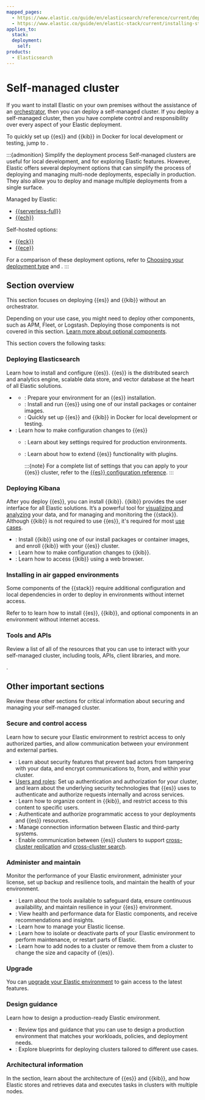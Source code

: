 ```yaml
---
mapped_pages:
  - https://www.elastic.co/guide/en/elasticsearch/reference/current/dependencies-versions.html
  - https://www.elastic.co/guide/en/elastic-stack/current/installing-stack-demo-self.html
applies_to:
  stack:
  deployment:
    self:
products:
  - Elasticsearch
---
```


# Self-managed cluster

If you want to install Elastic on your own premises without the assistance of an [orchestrator](/deploy-manage/deploy.md#about-orchestration), then you can deploy a self-managed cluster. If you deploy a self-managed cluster, then you have complete control and responsibility over every aspect of your Elastic deployment.

To quickly set up {{es}} and {{kib}} in Docker for local development or testing, jump to [](/deploy-manage/deploy/self-managed/local-development-installation-quickstart.md).

:::{admonition} Simplify the deployment process
Self-managed clusters are useful for local development, and for exploring Elastic features. However, Elastic offers several deployment options that can simplify the process of deploying and managing multi-node deployments, especially in production. They also allow you to deploy and manage multiple deployments from a single surface.

Managed by Elastic:
* [{{serverless-full}}](/deploy-manage/deploy/elastic-cloud/serverless.md)
* [{{ech}}](/deploy-manage/deploy/elastic-cloud/cloud-hosted.md)

Self-hosted options:
* [{{eck}}](/deploy-manage/deploy/cloud-on-k8s.md)
* [{{ece}}](/deploy-manage/deploy/cloud-enterprise.md)

For a comparison of these deployment options, refer to [Choosing your deployment type](/deploy-manage/deploy.md#choosing-your-deployment-type) and [](/deploy-manage/deploy/deployment-comparison.md).
:::

## Section overview

This section focuses on deploying {{es}} and {{kib}} without an orchestrator.

Depending on your use case, you might need to deploy other components, such as APM, Fleet, or Logstash. Deploying those components is not covered in this section. [Learn more about optional components](/get-started/the-stack.md).

This section covers the following tasks:

### Deploying Elasticsearch

Learn how to install and configure {{es}}. {{es}} is the distributed search and analytics engine, scalable data store, and vector database at the heart of all Elastic solutions.

* [](/deploy-manage/deploy/self-managed/installing-elasticsearch.md)
  * [](/deploy-manage/deploy/self-managed/important-system-configuration.md): Prepare your environment for an {{es}} installation.
  * [](/deploy-manage/deploy/self-managed/installing-elasticsearch.md#installation-methods): Install and run {{es}} using one of our install packages or container images.
  * [](/deploy-manage/deploy/self-managed/local-development-installation-quickstart.md): Quickly set up {{es}} and {{kib}} in Docker for local development or testing.
* [](/deploy-manage/deploy/self-managed/configure-elasticsearch.md): Learn how to make configuration changes to {{es}}
  * [](/deploy-manage/deploy/self-managed/important-settings-configuration.md): Learn about key settings required for production environments.
  * [](/deploy-manage/deploy/self-managed/plugins.md): Learn about how to extend {{es}} functionality with plugins.

    :::{note}
    For a complete list of settings that you can apply to your {{es}} cluster, refer to the [{{es}} configuration reference](elasticsearch://reference/elasticsearch/configuration-reference/index.md).
    :::

### Deploying Kibana

After you deploy {{es}}, you can install {{kib}}. {{kib}} provides the user interface for all Elastic solutions. It’s a powerful tool for [visualizing and analyzing](/explore-analyze/index.md) your data, and for managing and monitoring the {{stack}}. Although {{kib}} is not required to use {{es}}, it's required for most [use cases](/solutions/index.md).

* [](/deploy-manage/deploy/self-managed/install-kibana.md): Install {{kib}} using one of our install packages or container images, and enroll {{kib}} with your {{es}} cluster.
* [](/deploy-manage/deploy/self-managed/configure-kibana.md): Learn how to make configuration changes to {{kib}}.
* [](/deploy-manage/deploy/self-managed/access-kibana.md): Learn how to access {{kib}} using a web browser.

### Installing in air gapped environments

Some components of the {{stack}} require additional configuration and local dependencies in order to deploy in environments without internet access.

Refer to [](/deploy-manage/deploy/self-managed/air-gapped-install.md) to learn how to install {{es}}, {{kib}}, and optional components in an environment without internet access.

### Tools and APIs

Review a list of all of the resources that you can use to interact with your self-managed cluster, including tools, APIs, client libraries, and more.

[](/deploy-manage/deploy/self-managed/tools-apis.md).

## Other important sections

Review these other sections for critical information about securing and managing your self-managed cluster.

### Secure and control access

Learn how to secure your Elastic environment to restrict access to only authorized parties, and allow communication between your environment and external parties.

* [](/deploy-manage/security.md): Learn about security features that prevent bad actors from tampering with your data, and encrypt communications to, from, and within your cluster.
* [Users and roles](/deploy-manage/users-roles/cluster-or-deployment-auth.md): Set up authentication and authorization for your cluster, and learn about the underlying security technologies that {{es}} uses to authenticate and authorize requests internally and across services.
* [](/deploy-manage/manage-spaces.md): Learn how to organize content in {{kib}}, and restrict access to this content to specific users.
* [](/deploy-manage/api-keys.md): Authenticate and authorize programmatic access to your deployments and {{es}} resources.
* [](/deploy-manage/manage-connectors.md): Manage connection information between Elastic and third-party systems.
* [](/deploy-manage/remote-clusters/remote-clusters-self-managed.md): Enable communication between {{es}} clusters to support [cross-cluster replication](/deploy-manage/tools/cross-cluster-replication.md) and [cross-cluster search](/solutions/search/cross-cluster-search.md).

### Administer and maintain

Monitor the performance of your Elastic environment, administer your license, set up backup and resilience tools, and maintain the health of your environment.

* [](/deploy-manage/tools.md): Learn about the tools available to safeguard data, ensure continuous availability, and maintain resilience in your {{es}} environment.
* [](/deploy-manage/monitor.md): View health and performance data for Elastic components, and receive recommendations and insights.
* [](/deploy-manage/license.md): Learn how to manage your Elastic license.
* [](/deploy-manage/maintenance/start-stop-services.md): Learn how to isolate or deactivate parts of your Elastic environment to perform maintenance, or restart parts of Elastic.
* [](/deploy-manage/maintenance/add-and-remove-elasticsearch-nodes.md): Learn how to add nodes to a cluster or remove them from a cluster to change the size and capacity of {{es}}.

### Upgrade

You can [upgrade your Elastic environment](/deploy-manage/upgrade.md) to gain access to the latest features.

### Design guidance

Learn how to design a production-ready Elastic environment.

* [](/deploy-manage/production-guidance.md): Review tips and guidance that you can use to design a production environment that matches your workloads, policies, and deployment needs.
* [](/deploy-manage/reference-architectures.md): Explore blueprints for deploying clusters tailored to different use cases.

### Architectural information

In the [](/deploy-manage/distributed-architecture.md) section, learn about the architecture of {{es}} and {{kib}}, and how Elastic stores and retrieves data and executes tasks in clusters with multiple nodes.